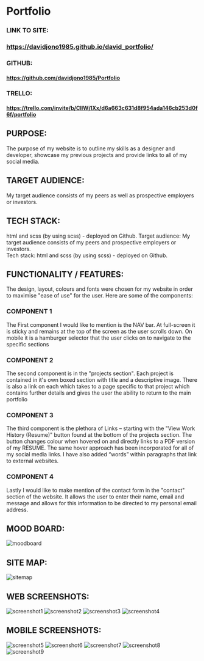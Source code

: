 # Portfolio

### LINK TO SITE:
### https://davidjono1985.github.io/david_portfolio/

### GITHUB:
#### https://github.com/davidjono1985/Portfolio

### TRELLO:
#### https://trello.com/invite/b/CllWj1Xx/d6a663c631d8f954ada146cb253d0f6f/portfolio

## PURPOSE: 

The purpose of my website is to outline my skills as a designer and developer, showcase my previous projects and provide links to all of my social media.

## TARGET AUDIENCE:
My target audience consists of my peers as well as prospective employers or investors.  

## TECH STACK:
html and scss (by using scss) - deployed on Github. 
Target audience: My target audience consists of my peers and prospective employers or investors.  
Tech stack: html and scss (by using scss) - deployed on Github. 

 ## FUNCTIONALITY / FEATURES: 
The design, layout, colours and fonts were chosen for my website in order to maximise "ease of use" for the user. Here are some of the components:


### COMPONENT 1
The First component I would like to mention is the NAV bar.  At full-screen it is sticky and remains at the top of the screen as the user scrolls down.  On mobile it is a hamburger selector that the user clicks on to navigate to the specific sections

### COMPONENT 2
The second component is in the "projects section".  Each project is contained in it's own boxed section with title and a descriptive image.  There is also a link on each which takes to a page specific to that project which contains further details and gives the user the ability to return to the main portfolio

### COMPONENT 3
The third component is the plethora of Links – starting with the "View Work History (Resume)" button found at the bottom of the projects section. The button changes colour when hovered on and directly links to a PDF version of my RESUME. The same hover approach has been incorporated for all of my social media links. I have also added “words” within paragraphs that link to external websites.



### COMPONENT 4
Lastly I would like to make mention of the contact form in the "contact" section of the website.  It allows the user to enter their name, email and message and allows for this information to be directed to my personal email address.  

## MOOD BOARD:
![moodboard](./photo/MoodBoard.png) 

## SITE MAP:
![sitemap](./photo/sitemap.png) 

## WEB SCREENSHOTS:
![screenshot1](./photo/screenshot1.png)
![screenshot2](./photo/screenshot2.png)
![screenshot3](./photo/screenshot3.png)
![screenshot4](./photo/screenshot4.png)

## MOBILE SCREENSHOTS: 
![screenshot5](./photo/screenshot5.png)
![screenshot6](./photo/screenshot6.png)
![screenshot7](./photo/screenshot7.png)
![screenshot8](./photo/screenshot8.png)
![screenshot9](./photo/screenshot9.png)
